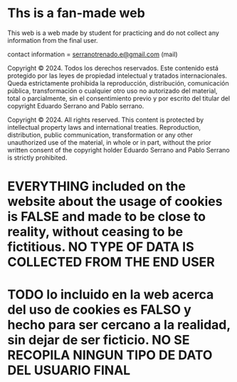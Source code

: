 # Ths is a fan-made web 
This web is a web made by student for practicing and do not collect any information from the final user.

contact information = serranotrenado.e@gmail.com (mail)

Copyright © 2024. Todos los derechos reservados.
Este contenido está protegido por las leyes de propiedad intelectual y tratados internacionales. Queda estrictamente 
prohibida la reproducción, distribución, comunicación pública, transformación o cualquier otro uso no autorizado del 
material, total o parcialmente, sin el consentimiento previo y por escrito del titular del copyright Eduardo Serrano and 
Pablo serrano.    

Copyright © 2024. All rights reserved.
This content is protected by intellectual property laws and international treaties. Reproduction, distribution, public communication, transformation or any other unauthorized use of the material, in whole or in part, without the prior written consent of the copyright holder Eduardo Serrano and Pablo Serrano is strictly prohibited.

# EVERYTHING included on the website about the usage of cookies is FALSE and made to be close to reality, without ceasing to be fictitious. NO TYPE OF DATA IS COLLECTED FROM THE END USER 

# TODO lo incluido en la web acerca del uso de cookies es FALSO y hecho para ser cercano a la realidad, sin dejar de ser ficticio. NO SE RECOPILA NINGUN TIPO DE DATO DEL USUARIO FINAL